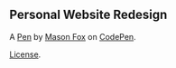 Personal Website Redesign
-------------------------


A [Pen](https://codepen.io/masonfox/pen/YwbpgG) by [Mason Fox](https://codepen.io/masonfox) on [CodePen](https://codepen.io).

[License](https://codepen.io/license/pen/YwbpgG).